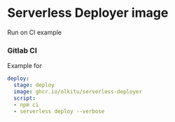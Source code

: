 # Serverless Deployer image

Run on CI example

### Gitlab CI

Example for

```yaml
deploy:
  stage: deploy
  image: ghcr.io/olkitu/serverless-deployer
  script:
  - npm ci
  - serverless deploy --verbose
```